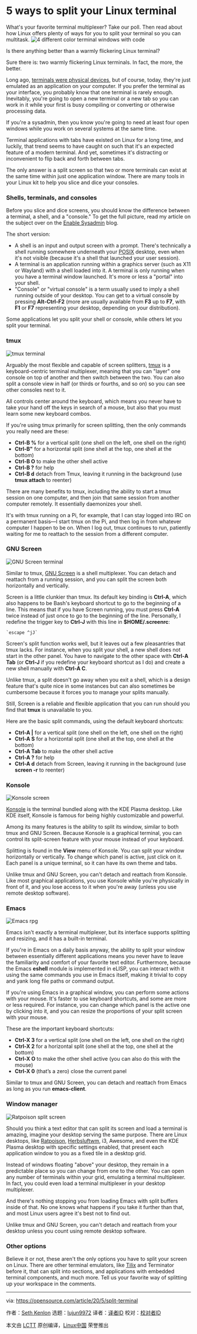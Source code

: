 [#]: collector: (lujun9972)
[#]: translator: ( )
[#]: reviewer: ( )
[#]: publisher: ( )
[#]: url: ( )
[#]: subject: (5 ways to split your Linux terminal)
[#]: via: (https://opensource.com/article/20/5/split-terminal)
[#]: author: (Seth Kenlon https://opensource.com/users/seth)

5 ways to split your Linux terminal
======
What's your favorite terminal multiplexer? Take our poll. Then read
about how Linux offers plenty of ways for you to split your terminal so
you can multitask.
![4 different color terminal windows with code][1]

Is there anything better than a warmly flickering Linux terminal?

Sure there is: two warmly flickering Linux terminals. In fact, the more, the better.

Long ago, [terminals were physical devices][2], but of course, today, they're just emulated as an application on your computer. If you prefer the terminal as your interface, you probably know that one terminal is rarely enough. Inevitably, you're going to open a new terminal or a new tab so you can work in it while your first is busy compiling or converting or otherwise processing data.

If you're a sysadmin, then you know you're going to need at least four open windows while you work on several systems at the same time.

Terminal applications with tabs have existed on Linux for a long time, and luckily, that trend seems to have caught on such that it's an expected feature of a modern terminal. And yet, sometimes it's distracting or inconvenient to flip back and forth between tabs.

The only answer is a split screen so that two or more terminals can exist at the same time within just one application window. There are many tools in your Linux kit to help you slice and dice your consoles.

### Shells, terminals, and consoles

Before you slice and dice screens, you should know the difference between a terminal, a shell, and a "console." To get the full picture, read my article on the subject over on the [Enable Sysadmin][2] blog.

The short version:

  * A shell is an input and output screen with a prompt. There's technically a shell running somewhere underneath your [POSIX][3] desktop, even when it's not visible (because it's a shell that launched your user session).
  * A terminal is an application running within a graphics server (such as X11 or Wayland) with a shell loaded into it. A terminal is only running when you have a terminal window launched. It's more or less a "portal" into your shell.
  * "Console" or "virtual console" is a term usually used to imply a shell running outside of your desktop. You can get to a virtual console by pressing **Alt-Ctrl-F2** (more are usually available from **F3** up to **F7**, with **F1** or **F7** representing your desktop, depending on your distribution).



Some applications let you split your shell or console, while others let you split your terminal.

### tmux

![tmux terminal][4]

Arguably the most flexible and capable of screen splitters, [tmux][5] is a keyboard-centric terminal multiplexer, meaning that you can "layer" one console on top of another and then switch between the two. You can also split a console view in half (or thirds or fourths, and so on) so you can see other consoles next to it.

All controls center around the keyboard, which means you never have to take your hand off the keys in search of a mouse, but also that you must learn some new keyboard combos.

If you're using tmux primarily for screen splitting, then the only commands you really need are these:

  * **Ctrl-B %** for a vertical split (one shell on the left, one shell on the right)
  * **Ctrl-B"** for a horizontal split (one shell at the top, one shell at the bottom)
  * **Ctrl-B O** to make the other shell active
  * **Ctrl-B ?** for help
  * **Ctrl-B d** detach from Tmux, leaving it running in the background (use **tmux attach** to reenter)



There are many benefits to tmux, including the ability to start a tmux session on one computer, and then join that same session from another computer remotely. It essentially daemonizes your shell.

It's with tmux running on a Pi, for example, that I can stay logged into IRC on a permanent basis—I start tmux on the Pi, and then log in from whatever computer I happen to be on. When I log out, tmux continues to run, patiently waiting for me to reattach to the session from a different computer.

### GNU Screen

![GNU Screen terminal][6]

Similar to tmux, [GNU Screen][7] is a shell multiplexer. You can detach and reattach from a running session, and you can split the screen both horizontally and vertically.

Screen is a little clunkier than tmux. Its default key binding is **Ctrl-A**, which also happens to be Bash's keyboard shortcut to go to the beginning of a line. This means that if you have Screen running, you must press **Ctrl-A** twice instead of just once to go to the beginning of the line. Personally, I redefine the trigger key to **Ctrl-J** with this line in **$HOME/.screenrc**:


```
`escape ^jJ`
```

Screen's split function works well, but it leaves out a few pleasantries that tmux lacks. For instance, when you split your shell, a new shell does not start in the other panel. You have to navigate to the other space with **Ctrl-A Tab** (or **Ctrl-J** if you redefine your keyboard shortcut as I do) and create a new shell manually with **Ctrl-A C**.

Unlike tmux, a split doesn't go away when you exit a shell, which is a design feature that's quite nice in some instances but can also sometimes be cumbersome because it forces you to manage your splits manually.

Still, Screen is a reliable and flexible application that you can run should you find that **tmux** is unavailable to you.

Here are the basic split commands, using the default keyboard shortcuts:

  * **Ctrl-A |** for a vertical split (one shell on the left, one shell on the right)
  * **Ctrl-A S** for a horizontal split (one shell at the top, one shell at the bottom)
  * **Ctrl-A Tab** to make the other shell active
  * **Ctrl-A ?** for help
  * **Ctrl-A d** detach from Screen, leaving it running in the background (use **screen -r** to reenter)



### Konsole

![Konsole screen][8]

[Konsole][9] is the terminal bundled along with the KDE Plasma desktop. Like KDE itself, Konsole is famous for being highly customizable and powerful.

Among its many features is the ability to split its window, similar to both tmux and GNU Screen. Because Konsole is a graphical terminal, you can control its split-screen feature with your mouse instead of your keyboard.

Splitting is found in the **View** menu of Konsole. You can split your window horizontally or vertically. To change which panel is active, just click on it. Each panel is a unique terminal, so it can have its own theme and tabs.

Unlike tmux and GNU Screen, you can't detach and reattach from Konsole. Like most graphical applications, you use Konsole while you're physically in front of it, and you lose access to it when you're away (unless you use remote desktop software).

### Emacs

![Emacs rpg][10]

Emacs isn't exactly a terminal multiplexer, but its interface supports splitting and resizing, and it has a built-in terminal.

If you're in Emacs on a daily basis anyway, the ability to split your window between essentially different applications means you never have to leave the familiarity and comfort of your favorite text editor. Furthermore, because the Emacs **eshell** module is implemented in eLISP, you can interact with it using the same commands you use in Emacs itself, making it trivial to copy and yank long file paths or command output.

If you're using Emacs in a graphical window, you can perform some actions with your mouse. It's faster to use keyboard shortcuts, and some are more or less required. For instance, you can change which panel is the active one by clicking into it, and you can resize the proportions of your split screen with your mouse.

These are the important keyboard shortcuts:

  * **Ctrl-X 3** for a vertical split (one shell on the left, one shell on the right)
  * **Ctrl-X 2** for a horizontal split (one shell at the top, one shell at the bottom)
  * **Ctrl-X O** to make the other shell active (you can also do this with the mouse)
  * **Ctrl-X 0** (that’s a zero) close the current panel



Similar to tmux and GNU Screen, you can detach and reattach from Emacs as long as you run **emacs-client**.

### Window manager

![Ratpoison split screen][11]

Should you think a text editor that can split its screen and load a terminal is amazing, imagine your desktop serving the same purpose. There are Linux desktops, like [Ratpoison][12], [Herbsluftwm][13], i3, Awesome, and even the KDE Plasma desktop with specific settings enabled, that present each application window to you as a fixed tile in a desktop grid.

Instead of windows floating "above" your desktop, they remain in a predictable place so you can change from one to the other. You can open any number of terminals within your grid, emulating a terminal multiplexer. In fact, you could even load a terminal multiplexer in your desktop multiplexer.

And there's nothing stopping you from loading Emacs with split buffers inside of that. No one knows what happens if you take it further than that, and most Linux users agree it's best not to find out.

Unlike tmux and GNU Screen, you can't detach and reattach from your desktop unless you count using remote desktop software.

### Other options

Believe it or not, these aren't the only options you have to split your screen on Linux. There are other terminal emulators, like [Tilix][14] and Terminator before it, that can split into sections, and applications with embedded terminal components, and much more. Tell us your favorite way of splitting up your workspace in the comments.

--------------------------------------------------------------------------------

via: https://opensource.com/article/20/5/split-terminal

作者：[Seth Kenlon][a]
选题：[lujun9972][b]
译者：[译者ID](https://github.com/译者ID)
校对：[校对者ID](https://github.com/校对者ID)

本文由 [LCTT](https://github.com/LCTT/TranslateProject) 原创编译，[Linux中国](https://linux.cn/) 荣誉推出

[a]: https://opensource.com/users/seth
[b]: https://github.com/lujun9972
[1]: https://opensource.com/sites/default/files/styles/image-full-size/public/lead-images/freedos.png?itok=aOBLy7Ky (4 different color terminal windows with code)
[2]: https://www.redhat.com/sysadmin/terminals-shells-consoles
[3]: https://opensource.com/article/19/7/what-posix-richard-stallman-explains
[4]: https://opensource.com/sites/default/files/uploads/terminal-split-tmux2.png (tmux terminal)
[5]: https://github.com/tmux/tmux
[6]: https://opensource.com/sites/default/files/uploads/terminal-split-screen.png (GNU Screen terminal)
[7]: https://www.gnu.org/software/screen/
[8]: https://opensource.com/sites/default/files/uploads/konsole.jpg (Konsole screen)
[9]: https://konsole.kde.org
[10]: https://opensource.com/sites/default/files/uploads/emacs-rpg_0.jpg (Emacs rpg)
[11]: https://opensource.com/sites/default/files/uploads/advent-ratpoison-split_0.jpg (Ratpoison split screen)
[12]: https://opensource.com/article/19/12/ratpoison-linux-desktop
[13]: https://opensource.com/article/19/12/herbstluftwm-linux-desktop
[14]: https://gnunn1.github.io/tilix-web/

